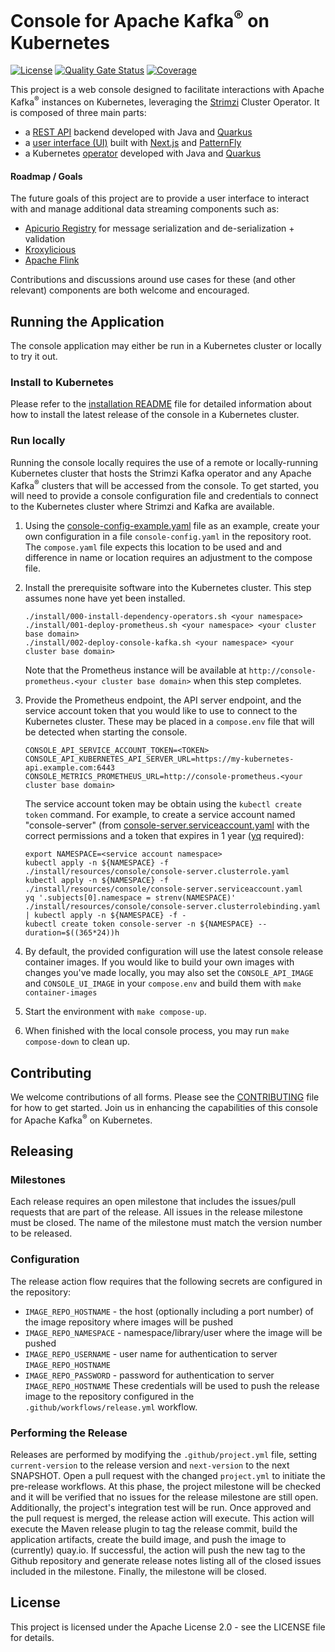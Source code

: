 # Console for Apache Kafka<sup>®</sup> on Kubernetes

[![License](https://img.shields.io/badge/license-Apache--2.0-blue.svg)](http://www.apache.org/licenses/LICENSE-2.0) [![Quality Gate Status](https://sonarcloud.io/api/project_badges/measure?project=streamshub_console&metric=alert_status)](https://sonarcloud.io/summary/new_code?id=streamshub_console) [![Coverage](https://sonarcloud.io/api/project_badges/measure?project=streamshub_console&metric=coverage)](https://sonarcloud.io/summary/new_code?id=streamshub_console)

This project is a web console designed to facilitate interactions with Apache Kafka<sup>®</sup> instances on Kubernetes, leveraging the [Strimzi](https://strimzi.io) Cluster Operator.
It is composed of three main parts:

- a [REST API](./api) backend developed with Java and [Quarkus](https://quarkus.io/)
- a [user interface (UI)](./ui) built with [Next.js](https://nextjs.org/) and [PatternFly](https://patternfly.org)
- a Kubernetes [operator](./operator) developed with Java and [Quarkus](https://quarkus.io/)

#### Roadmap / Goals

The future goals of this project are to provide a user interface to interact with and manage additional data streaming components such as:

- [Apicurio Registry](https://www.apicur.io/registry/) for message serialization and de-serialization + validation
- [Kroxylicious](https://kroxylicious.io/)
- [Apache Flink](https://flink.apache.org/)

Contributions and discussions around use cases for these (and other relevant) components are both welcome and encouraged.

## Running the Application

The console application may either be run in a Kubernetes cluster or locally to try it out.

### Install to Kubernetes

Please refer to the [installation README](./install/README.md) file for detailed information about how to install the latest release of the console in a Kubernetes cluster.

### Run locally

Running the console locally requires the use of a remote or locally-running Kubernetes cluster that hosts the Strimzi Kafka operator
and any Apache Kafka<sup>®</sup> clusters that will be accessed from the console. To get started, you will need to provide a console configuration
file and credentials to connect to the Kubernetes cluster where Strimzi and Kafka are available.

1. Using the [console-config-example.yaml](./console-config-example.yaml) file as an example, create your own configuration
   in a file `console-config.yaml` in the repository root. The `compose.yaml` file expects this location to be used and
   and difference in name or location requires an adjustment to the compose file.

2. Install the prerequisite software into the Kubernetes cluster. This step assumes none have yet been installed.
   ```shell
   ./install/000-install-dependency-operators.sh <your namespace>
   ./install/001-deploy-prometheus.sh <your namespace> <your cluster base domain>
   ./install/002-deploy-console-kafka.sh <your namespace> <your cluster base domain>
   ```
   Note that the Prometheus instance will be available at `http://console-prometheus.<your cluster base domain>` when this step
   completes.

3. Provide the Prometheus endpoint, the API server endpoint, and the service account token that you would like to use to connect to the Kubernetes cluster. These may be placed in a `compose.env` file that will be detected when starting the console.
   ```
   CONSOLE_API_SERVICE_ACCOUNT_TOKEN=<TOKEN>
   CONSOLE_API_KUBERNETES_API_SERVER_URL=https://my-kubernetes-api.example.com:6443
   CONSOLE_METRICS_PROMETHEUS_URL=http://console-prometheus.<your cluster base domain>
   ```
   The service account token may be obtain using the `kubectl create token` command. For example, to create a service account
   named "console-server" (from [console-server.serviceaccount.yaml](./install/resources/console/console-server.serviceaccount.yaml)
   with the correct permissions and a token that expires in 1 year ([yq](https://github.com/mikefarah/yq/releases) required):
   ```shell
   export NAMESPACE=<service account namespace>
   kubectl apply -n ${NAMESPACE} -f ./install/resources/console/console-server.clusterrole.yaml
   kubectl apply -n ${NAMESPACE} -f ./install/resources/console/console-server.serviceaccount.yaml
   yq '.subjects[0].namespace = strenv(NAMESPACE)' ./install/resources/console/console-server.clusterrolebinding.yaml | kubectl apply -n ${NAMESPACE} -f -
   kubectl create token console-server -n ${NAMESPACE} --duration=$((365*24))h
   ```

4. By default, the provided configuration will use the latest console release container images. If you would like to
   build your own images with changes you've made locally, you may also set the `CONSOLE_API_IMAGE` and `CONSOLE_UI_IMAGE`
   in your `compose.env` and build them with `make container-images`

5. Start the environment with `make compose-up`.

6. When finished with the local console process, you may run `make compose-down` to clean up.

## Contributing

We welcome contributions of all forms. Please see the [CONTRIBUTING](./CONTRIBUTING.md) file for how to get started.
Join us in enhancing the capabilities of this console for Apache Kafka<sup>®</sup> on Kubernetes.

## Releasing

### Milestones
Each release requires an open milestone that includes the issues/pull requests that are part of the release. All issues in the release milestone must be closed. The name of the milestone must match the version number to be released.

### Configuration
The release action flow requires that the following secrets are configured in the repository:
* `IMAGE_REPO_HOSTNAME` - the host (optionally including a port number) of the image repository where images will be pushed
* `IMAGE_REPO_NAMESPACE` - namespace/library/user where the image will be pushed
* `IMAGE_REPO_USERNAME` - user name for authentication to server `IMAGE_REPO_HOSTNAME`
* `IMAGE_REPO_PASSWORD` - password for authentication to server `IMAGE_REPO_HOSTNAME`
These credentials will be used to push the release image to the repository configured in the `.github/workflows/release.yml` workflow.

### Performing the Release
Releases are performed by modifying the `.github/project.yml` file, setting `current-version` to the release version and `next-version` to the next SNAPSHOT. Open a pull request with the changed `project.yml` to initiate the pre-release workflows. At this phase, the project milestone will be checked and it will be verified that no issues for the release milestone are still open. Additionally, the project's integration test will be run.
Once approved and the pull request is merged, the release action will execute. This action will execute the Maven release plugin to tag the release commit, build the application artifacts, create the build image, and push the image to (currently) quay.io. If successful, the action will push the new tag to the Github repository and generate release notes listing all of the closed issues included in the milestone. Finally, the milestone will be closed.

## License

This project is licensed under the Apache License 2.0 - see the LICENSE file for details.

